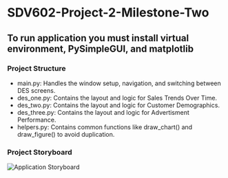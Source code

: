 # SDV602-Project-2-Milestone-Two

## To run application you must install virtual environment, PySimpleGUI, and matplotlib

### Project Structure
- main.py: Handles the window setup, navigation, and switching between DES screens.
- des_one.py: Contains the layout and logic for Sales Trends Over Time.
- des_two.py: Contains the layout and logic for Customer Demographics.
- des_three.py: Contains the layout and logic for Advertisment Performance.
- helpers.py: Contains common functions like draw_chart() and draw_figure() to avoid duplication.

### Project Storyboard 
![Application Storyboard](assets/SDV602%20-%20Project%202%20Milestone%20Two%20Storyboard.jpg)